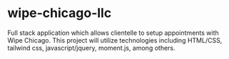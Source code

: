 # wipe-chicago-llc
Full stack application which allows clientelle to setup appointments with Wipe Chicago. This project will utilize technologies including HTML/CSS, tailwind css, javascript/jquery, moment.js, among others.

